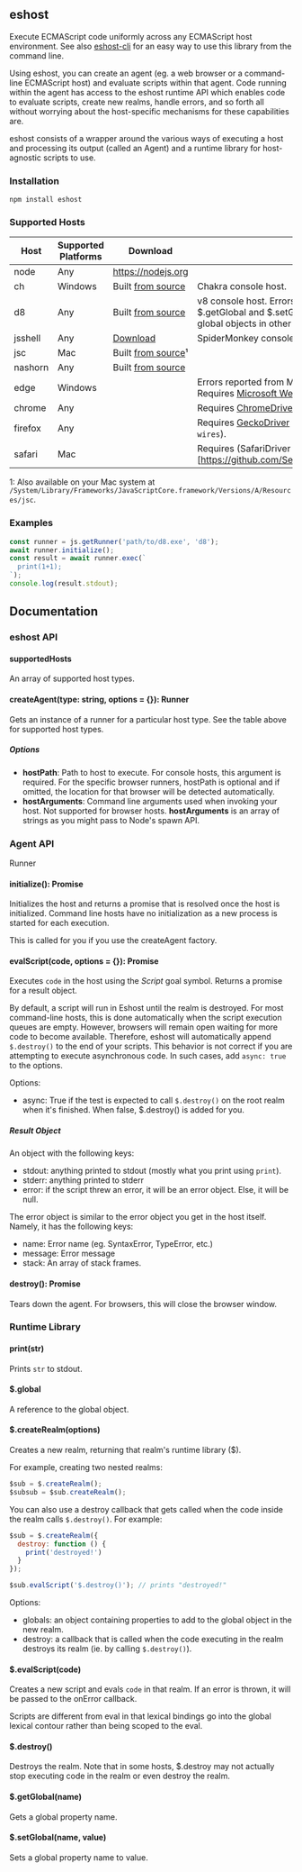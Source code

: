 ## eshost

Execute ECMAScript code uniformly across any ECMAScript host environment. See also [eshost-cli](https://github.com/bterlson/eshost-cli) for an easy way to use this library from the command line.

Using eshost, you can create an agent (eg. a web browser or a command-line ECMAScript host) and evaluate scripts within that agent. Code running within the agent has access to the eshost runtime API which enables code to evaluate scripts, create new realms, handle errors, and so forth all without worrying about the host-specific mechanisms for these capabilities are.

eshost consists of a wrapper around the various ways of executing a host and processing its output (called an Agent) and a runtime library for host-agnostic scripts to use.

### Installation

```
npm install eshost
```

### Supported Hosts

| Host | Supported Platforms | Download | Notes |
|------|---------------------|----------|-------|
| node | Any | https://nodejs.org | |
| ch | Windows | Built [from source](https://github.com/microsoft/chakracore)| Chakra console host. |
| d8 | Any | Built [from source](https://github.com/v8/v8) | v8 console host. Errors are reported on stdout. Use $.getGlobal and $.setGlobal to get and set properties of global objects in other realms. |
| jsshell | Any | [Download](https://archive.mozilla.org/pub/firefox/nightly/latest-mozilla-central/) | SpiderMonkey console host. |
| jsc | Mac | Built [from source](http://trac.webkit.org/wiki/JavaScriptCore)¹ | |
| nashorn | Any | Built [from source](https://wiki.openjdk.java.net/display/Nashorn/Building+Nashorn) | |
| edge | Windows | | Errors reported from Microsoft Edge are all of type Error. Requires [Microsoft WebDriver](https://developer.microsoft.com/en-us/microsoft-edge/platform/documentation/dev-guide/tools/webdriver/) in your path. |
| chrome | Any | | Requires [ChromeDriver](https://sites.google.com/a/chromium.org/chromedriver/downloads) in your path.|
| firefox | Any | | Requires [GeckoDriver](https://github.com/mozilla/geckodriver/releases) in your path (possibly renamed to `wires`).|
| safari | Mac | | Requires (SafariDriver browser extension)[https://github.com/SeleniumHQ/selenium/wiki/SafariDriver]. |

1: Also available on your Mac system at `/System/Library/Frameworks/JavaScriptCore.framework/Versions/A/Resources/jsc`.

### Examples

```js
const runner = js.getRunner('path/to/d8.exe', 'd8');
await runner.initialize();
const result = await runner.exec(`
  print(1+1);
`);
console.log(result.stdout);
```

## Documentation

### eshost API
#### supportedHosts

An array of supported host types.

#### createAgent(type: string, options = {}): Runner
Gets an instance of a runner for a particular host type. See the table above for supported host types.

##### Options

* **hostPath**: Path to host to execute. For console hosts, this argument is required. For the specific browser runners, hostPath is optional and if omitted, the location for that browser will be detected automatically.
* **hostArguments**:  Command line arguments used when invoking your host. Not supported for browser hosts. **hostArguments** is an array of strings as you might pass to Node's spawn API.

### Agent API
Runner
#### initialize(): Promise<void>
Initializes the host and returns a promise that is resolved once the host is initialized. Command line hosts have no initialization as a new process is started for each execution.

This is called for you if you use the createAgent factory.

#### evalScript(code, options = {}): Promise<Result>
Executes `code` in the host using the _Script_ goal symbol. Returns a promise for a result object.

By default, a script will run in Eshost until the realm is destroyed. For most command-line hosts, this is done automatically when the script execution queues are empty. However, browsers will remain open waiting for more code to become available. Therefore, eshost will automatically append `$.destroy()` to the end of your scripts. This behavior is not correct if you are attempting to execute asynchronous code. In such cases, add `async: true` to the options.

Options:

* async: True if the test is expected to call `$.destroy()` on the root realm when it's finished. When false, $.destroy() is added for you.

##### Result Object
An object with the following keys:

* stdout: anything printed to stdout (mostly what you print using `print`).
* stderr: anything printed to stderr
* error: if the script threw an error, it will be an error object. Else, it will be null.

The error object is similar to the error object you get in the host itself. Namely, it has the following keys:

* name: Error name (eg. SyntaxError, TypeError, etc.)
* message: Error message
* stack: An array of stack frames.

#### destroy(): Promise<void>
Tears down the agent. For browsers, this will close the browser window.

### Runtime Library

#### print(str)
Prints `str` to stdout.

#### $.global
A reference to the global object.

#### $.createRealm(options)
Creates a new realm, returning that realm's runtime library ($).

For example, creating two nested realms:

```js
$sub = $.createRealm();
$subsub = $sub.createRealm();
```

You can also use a destroy callback that gets called when the code inside the realm calls `$.destroy()`. For example:

```js
$sub = $.createRealm({
  destroy: function () {
    print('destroyed!')
  }
});

$sub.evalScript('$.destroy()'); // prints "destroyed!"
```

Options:

* globals: an object containing properties to add to the global object in the new realm.
* destroy: a callback that is called when the code executing in the realm destroys its realm (ie. by calling `$.destroy()`).

#### $.evalScript(code)
Creates a new script and evals `code` in that realm. If an error is thrown, it will be passed to the onError callback.

Scripts are different from eval in that lexical bindings go into the global lexical contour rather than being scoped to the eval.

#### $.destroy()
Destroys the realm. Note that in some hosts, $.destroy may not actually stop executing code in the realm or even destroy the realm.

#### $.getGlobal(name)
Gets a global property name.

#### $.setGlobal(name, value)
Sets a global property name to value.
